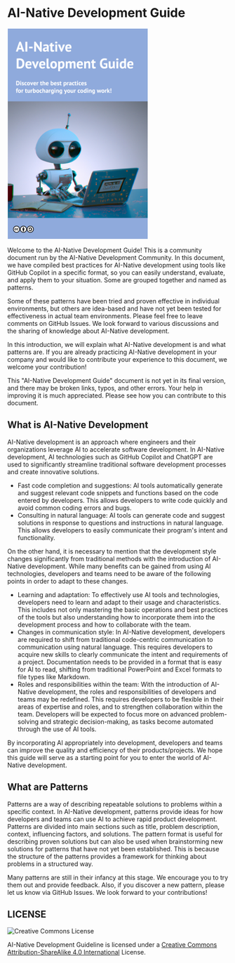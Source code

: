 # AI-Native Development Guide

<img src="top.png" width="320px" />

Welcome to the AI-Native Development Guide!
This is a community document run by the AI-Native Development Community.
In this document, we have compiled best practices for AI-Native development using tools like GitHub Copilot in a specific format, so you can easily understand, evaluate, and apply them to your situation.
Some are grouped together and named as patterns.

Some of these patterns have been tried and proven effective in individual environments, but others are idea-based and have not yet been tested for effectiveness in actual team environments.
Please feel free to leave comments on GitHub Issues. We look forward to various discussions and the sharing of knowledge about AI-Native development.

In this introduction, we will explain what AI-Native development is and what patterns are.
If you are already practicing AI-Native development in your company and would like to contribute your experience to this document, we welcome your contribution!

This "AI-Native Development Guide" document is not yet in its final version, and there may be broken links, typos, and other errors. Your help in improving it is much appreciated. Please see how you can contribute to this document.

## What is AI-Native Development

AI-Native development is an approach where engineers and their organizations leverage AI to accelerate software development.
In AI-Native development, AI technologies such as GitHub Copilot and ChatGPT are used to significantly streamline traditional software development processes and create innovative solutions.

* Fast code completion and suggestions: AI tools automatically generate and suggest relevant code snippets and functions based on the code entered by developers. This allows developers to write code quickly and avoid common coding errors and bugs.
* Consulting in natural language: AI tools can generate code and suggest solutions in response to questions and instructions in natural language. This allows developers to easily communicate their program's intent and functionality.

On the other hand, it is necessary to mention that the development style changes significantly from traditional methods with the introduction of AI-Native development.
While many benefits can be gained from using AI technologies, developers and teams need to be aware of the following points in order to adapt to these changes.

* Learning and adaptation: To effectively use AI tools and technologies, developers need to learn and adapt to their usage and characteristics. This includes not only mastering the basic operations and best practices of the tools but also understanding how to incorporate them into the development process and how to collaborate with the team.
* Changes in communication style: In AI-Native development, developers are required to shift from traditional code-centric communication to communication using natural language. This requires developers to acquire new skills to clearly communicate the intent and requirements of a project. Documentation needs to be provided in a format that is easy for AI to read, shifting from traditional PowerPoint and Excel formats to file types like Markdown.
* Roles and responsibilities within the team: With the introduction of AI-Native development, the roles and responsibilities of developers and teams may be redefined. This requires developers to be flexible in their areas of expertise and roles, and to strengthen collaboration within the team. Developers will be expected to focus more on advanced problem-solving and strategic decision-making, as tasks become automated through the use of AI tools.

By incorporating AI appropriately into development, developers and teams can improve the quality and efficiency of their products/projects.
We hope this guide will serve as a starting point for you to enter the world of AI-Native development.

## What are Patterns

Patterns are a way of describing repeatable solutions to problems within a specific context.
In AI-Native development, patterns provide ideas for how developers and teams can use AI to achieve rapid product development.
Patterns are divided into main sections such as title, problem description, context, influencing factors, and solutions.
The pattern format is useful for describing proven solutions but can also be used when brainstorming new solutions for patterns that have not yet been established.
This is because the structure of the patterns provides a framework for thinking about problems in a structured way.

Many patterns are still in their infancy at this stage. We encourage you to try them out and provide feedback.
Also, if you discover a new pattern, please let us know via GitHub Issues. We look forward to your contributions!

## LICENSE

![Creative Commons License](https://i.creativecommons.org/l/by-sa/4.0/88x31.png)

AI-Native Development Guideline is licensed under a [Creative Commons Attribution-ShareAlike 4.0 International](http://creativecommons.org/licenses/by-sa/4.0/) License.
